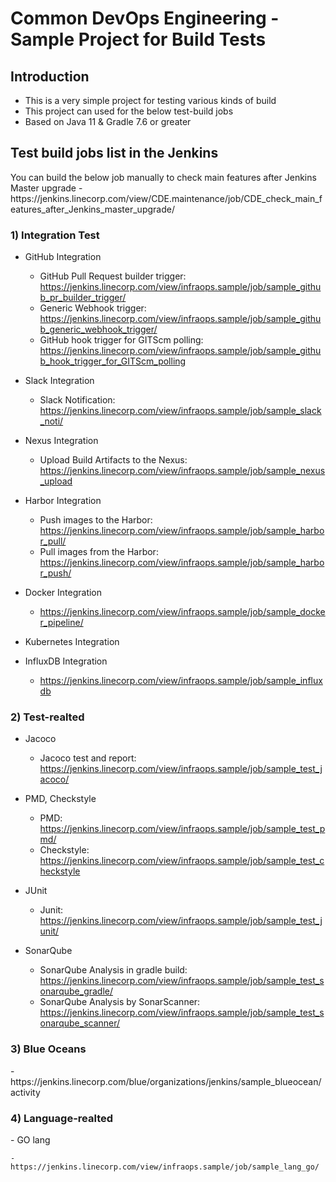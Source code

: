 <H1>Common DevOps Engineering - Sample Project for Build Tests</H1>

<H2>Introduction</H2>

- This is a very simple project for testing various kinds of build
- This project can used for the below test-build jobs
- Based on Java 11 & Gradle 7.6 or greater

<H2>Test build jobs list in the Jenkins</H2>
You can build the below job manually to check main features after Jenkins Master upgrade
- https://jenkins.linecorp.com/view/CDE.maintenance/job/CDE_check_main_features_after_Jenkins_master_upgrade/



<H3>1) Integration Test</H3>

- GitHub Integration

    - GitHub Pull Request builder trigger: https://jenkins.linecorp.com/view/infraops.sample/job/sample_github_pr_builder_trigger/
    - Generic Webhook trigger: https://jenkins.linecorp.com/view/infraops.sample/job/sample_github_generic_webhook_trigger/
    - GitHub hook trigger for GITScm polling: https://jenkins.linecorp.com/view/infraops.sample/job/sample_github_hook_trigger_for_GITScm_polling
- Slack Integration

    - Slack Notification: https://jenkins.linecorp.com/view/infraops.sample/job/sample_slack_noti/
- Nexus Integration

    - Upload Build Artifacts to the Nexus: https://jenkins.linecorp.com/view/infraops.sample/job/sample_nexus_upload
- Harbor Integration

    - Push images to the Harbor: https://jenkins.linecorp.com/view/infraops.sample/job/sample_harbor_pull/
    - Pull images from the Harbor: https://jenkins.linecorp.com/view/infraops.sample/job/sample_harbor_push/
- Docker Integration

    - https://jenkins.linecorp.com/view/infraops.sample/job/sample_docker_pipeline/
- Kubernetes Integration
- InfluxDB Integration

    - https://jenkins.linecorp.com/view/infraops.sample/job/sample_influxdb


<H3>2) Test-realted</H3>

- Jacoco

    - Jacoco test and report: https://jenkins.linecorp.com/view/infraops.sample/job/sample_test_jacoco/
- PMD, Checkstyle

    - PMD: https://jenkins.linecorp.com/view/infraops.sample/job/sample_test_pmd/
    - Checkstyle: https://jenkins.linecorp.com/view/infraops.sample/job/sample_test_checkstyle
- JUnit

    - Junit: https://jenkins.linecorp.com/view/infraops.sample/job/sample_test_junit/
- SonarQube

    - SonarQube Analysis in gradle build: https://jenkins.linecorp.com/view/infraops.sample/job/sample_test_sonarqube_gradle/
    - SonarQube Analysis by SonarScanner: https://jenkins.linecorp.com/view/infraops.sample/job/sample_test_sonarqube_scanner/

<H3>3) Blue Oceans</H3>
- https://jenkins.linecorp.com/blue/organizations/jenkins/sample_blueocean/activity


<H3>4) Language-realted</H3>
- GO lang

    - https://jenkins.linecorp.com/view/infraops.sample/job/sample_lang_go/
